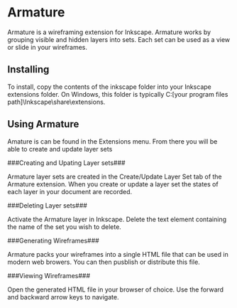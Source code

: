 Armature
========
Armature is a wireframing extension for Inkscape.  Armature works by grouping visible and hidden layers into sets.  Each set can be used as a view or slide in your wireframes.

Installing
---------

To install, copy the contents of the inkscape folder into your Inkscape extensions folder.  On Windows, this folder is typically
C:\[your program files path]\Inkscape\share\extensions.

Using Armature
--------------

Amature is can be found in the Extensions menu. From there you
will be able to create and update layer sets

###Creating and Upating Layer sets###

Armature layer sets are created in the Create/Update Layer Set tab
of the Armature extension.  When you create or update a layer set
the states of each layer in your document  are recorded.

###Deleting Layer sets###

Activate the Armature layer in Inkscape. Delete the text element containing the name of the set you wish to delete.

###Generating Wireframes###

Armature packs your wireframes into a single HTML file that can be used in modern web browers.  You can then pusblish or distribute this file. 
 
###Viewing Wireframes###

Open the generated HTML file in your browser of choice. Use the forward and backward arrow keys to navigate.
